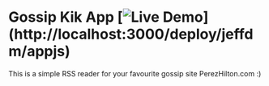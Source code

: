 # Gossip Kik App  [![Live Demo](http://usekite.com/live-demo-button.png?)](http://localhost:3000/deploy/jeffdm/appjs)

This is a simple RSS reader for your favourite gossip site PerezHilton.com :) 
